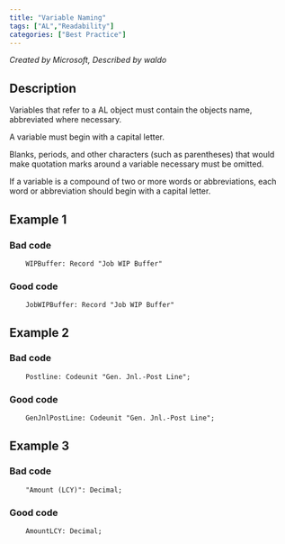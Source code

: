 ```yaml
---
title: "Variable Naming"
tags: ["AL","Readability"]
categories: ["Best Practice"]
---
```


_Created by Microsoft, Described by waldo_

## Description

Variables that refer to a AL object must contain the objects name, abbreviated where necessary.

A variable must begin with a capital letter.

Blanks, periods, and other characters (such as parentheses) that would make quotation marks around a variable necessary must be omitted.

If a variable is a compound of two or more words or abbreviations, each word or abbreviation should begin with a capital letter.

## Example 1

### Bad code

```al
    WIPBuffer: Record "Job WIP Buffer"
```

### Good code

```al
    JobWIPBuffer: Record "Job WIP Buffer"    
```

## Example 2

### Bad code

```al
    Postline: Codeunit "Gen. Jnl.-Post Line";    
```

### Good code

```al
    GenJnlPostLine: Codeunit "Gen. Jnl.-Post Line";
```

## Example 3

### Bad code

```al
    "Amount (LCY)": Decimal;    
```

### Good code

```al
    AmountLCY: Decimal;        
```
